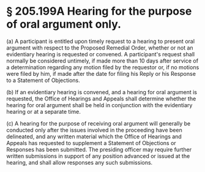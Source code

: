 # § 205.199A   Hearing for the purpose of oral argument only.

(a) A participant is entitled upon timely request to a hearing to present oral argument with respect to the Proposed Remedial Order, whether or not an evidentiary hearing is requested or convened. A participant's request shall normally be considered untimely, if made more than 10 days after service of a determination regarding any motion filed by the requestor or, if no motions were filed by him, if made after the date for filing his Reply or his Response to a Statement of Objections. 


(b) If an evidentiary hearing is convened, and a hearing for oral argument is requested, the Office of Hearings and Appeals shall determine whether the hearing for oral argument shall be held in conjunction with the evidentiary hearing or at a separate time. 


(c) A hearing for the purpose of receiving oral argument will generally be conducted only after the issues involved in the proceeding have been delineated, and any written material which the Office of Hearings and Appeals has requested to supplement a Statement of Objections or Responses has been submitted. The presiding officer may require further written submissions in support of any position advanced or issued at the hearing, and shall allow responses any such submissions. 




